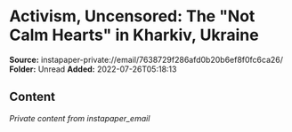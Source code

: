 # Activism, Uncensored: The "Not Calm Hearts" in Kharkiv, Ukraine

**Source:** instapaper-private://email/7638729f286afd0b20b6ef8f0fc6ca26/
**Folder:** Unread
**Added:** 2022-07-26T05:18:13




## Content
*Private content from instapaper_email*
